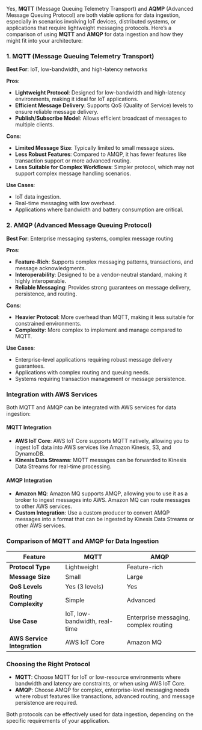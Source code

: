 Yes, **MQTT** (Message Queuing Telemetry Transport) and **AQMP** (Advanced Message Queuing Protocol) are both viable options for data ingestion, especially in scenarios involving IoT devices, distributed systems, or applications that require lightweight messaging protocols. Here’s a comparison of using **MQTT** and **AMQP** for data ingestion and how they might fit into your architecture:

### **1. MQTT (Message Queuing Telemetry Transport)**

**Best For**: IoT, low-bandwidth, and high-latency networks

**Pros**:
- **Lightweight Protocol**: Designed for low-bandwidth and high-latency environments, making it ideal for IoT applications.
- **Efficient Message Delivery**: Supports QoS (Quality of Service) levels to ensure reliable message delivery.
- **Publish/Subscribe Model**: Allows efficient broadcast of messages to multiple clients.

**Cons**:
- **Limited Message Size**: Typically limited to small message sizes.
- **Less Robust Features**: Compared to AMQP, it has fewer features like transaction support or more advanced routing.
- **Less Suitable for Complex Workflows**: Simpler protocol, which may not support complex message handling scenarios.

**Use Cases**:
- IoT data ingestion.
- Real-time messaging with low overhead.
- Applications where bandwidth and battery consumption are critical.

### **2. AMQP (Advanced Message Queuing Protocol)**

**Best For**: Enterprise messaging systems, complex message routing

**Pros**:
- **Feature-Rich**: Supports complex messaging patterns, transactions, and message acknowledgments.
- **Interoperability**: Designed to be a vendor-neutral standard, making it highly interoperable.
- **Reliable Messaging**: Provides strong guarantees on message delivery, persistence, and routing.

**Cons**:
- **Heavier Protocol**: More overhead than MQTT, making it less suitable for constrained environments.
- **Complexity**: More complex to implement and manage compared to MQTT.

**Use Cases**:
- Enterprise-level applications requiring robust message delivery guarantees.
- Applications with complex routing and queuing needs.
- Systems requiring transaction management or message persistence.

### **Integration with AWS Services**

Both MQTT and AMQP can be integrated with AWS services for data ingestion:

#### **MQTT Integration**
- **AWS IoT Core**: AWS IoT Core supports MQTT natively, allowing you to ingest IoT data into AWS services like Amazon Kinesis, S3, and DynamoDB.
- **Kinesis Data Streams**: MQTT messages can be forwarded to Kinesis Data Streams for real-time processing.

#### **AMQP Integration**
- **Amazon MQ**: Amazon MQ supports AMQP, allowing you to use it as a broker to ingest messages into AWS. Amazon MQ can route messages to other AWS services.
- **Custom Integration**: Use a custom producer to convert AMQP messages into a format that can be ingested by Kinesis Data Streams or other AWS services.

### **Comparison of MQTT and AMQP for Data Ingestion**

| Feature                  | MQTT                                | AMQP                                  |
|--------------------------|-------------------------------------|---------------------------------------|
| **Protocol Type**        | Lightweight                         | Feature-rich                          |
| **Message Size**         | Small                               | Large                                 |
| **QoS Levels**           | Yes (3 levels)                      | Yes                                   |
| **Routing Complexity**   | Simple                              | Advanced                              |
| **Use Case**             | IoT, low-bandwidth, real-time       | Enterprise messaging, complex routing |
| **AWS Service Integration** | AWS IoT Core                      | Amazon MQ                             |

### **Choosing the Right Protocol**

- **MQTT**: Choose MQTT for IoT or low-resource environments where bandwidth and latency are constraints, or when using AWS IoT Core.
- **AMQP**: Choose AMQP for complex, enterprise-level messaging needs where robust features like transactions, advanced routing, and message persistence are required.

Both protocols can be effectively used for data ingestion, depending on the specific requirements of your application.